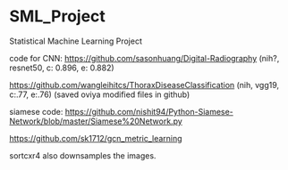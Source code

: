 # SML_Project
Statistical Machine Learning Project

code for CNN:
https://github.com/sasonhuang/Digital-Radiography (nih?, resnet50, c: 0.896, e: 0.882)


https://github.com/wangleihitcs/ThoraxDiseaseClassification (nih, vgg19, c:.77, e:.76)
(saved oviya modified files in github)

siamese code:
https://github.com/nishit94/Python-Siamese-Network/blob/master/Siamese%20Network.py

https://github.com/sk1712/gcn_metric_learning

sortcxr4 also downsamples the images. 


